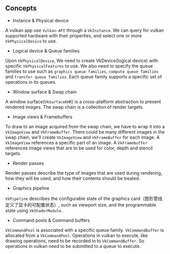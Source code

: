 
## Concepts

- Instance & Physical device

A vulkan app use `Vulkan-API` through a `VkInstance`.
We can query for vulkan supported hardware with their properties, and select one or more `VkPhysicalDevice` to use.

- Logical device & Queue families

Upon `VkPhysicalDevice`, We need to create VkDevice(logical device) with specific `VkPhysicalFeatures` to use.
We also need to specify the queue families to use such as `graphics queue families`, `compute queue families` and `transfer queue families`. Each queue family supports a specific set of operations in its queues.

- Window surface & Swap chain

A window surface(`VkSurfaceKHR`) is a cross-platform abstraction to present rendered images.
The swap chain is a collection of render targets.

- Image views & Framebuffers

To draw to an image acquired from the swap chain, we have to wrap it into a `VkImageView` and `VkFrameBuffer`. There could be many different images in the swap chain, we'll create `VkImageView` and `VkFrameBuffer` for each image.
A `VkImageView` references a specific part of an image.
A `VkFramebuffer` references image views that are to be used for color, depth and stencil targets.

- Render passes

Render passes describe the type of images that are used during rendering, how they will be used, and how their contents should be treated.

- Graphics pipeline

`VkPipeline` describes the configurable state of the graphics card（图形管线定义了显卡的可配置状态）, such as viewport size, and the programmable state using `VkShaderModule`.

- Command pools & Command buffers

`VkCommandPool` is associated with a specific queue family.
`VkCommandBuffer` is allocated from a `VkCommandPool`.
Operations in vulkan to execute, like drawing operations, need to be recorded in to `VkCommandBuffer`.
So operations in vulkan need to be submitted to a queue to execute.
